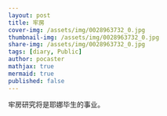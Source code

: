 ```yaml
---
layout: post
title: 牢房
cover-img: /assets/img/0028963732_0.jpg
thumbnail-img: /assets/img/0028963732_0.jpg
share-img: /assets/img/0028963732_0.jpg
tags: [diary, Public]
author: pocaster
mathjax: true
mermaid: true 
published: false
---
```


牢房研究将是耶娜毕生的事业。